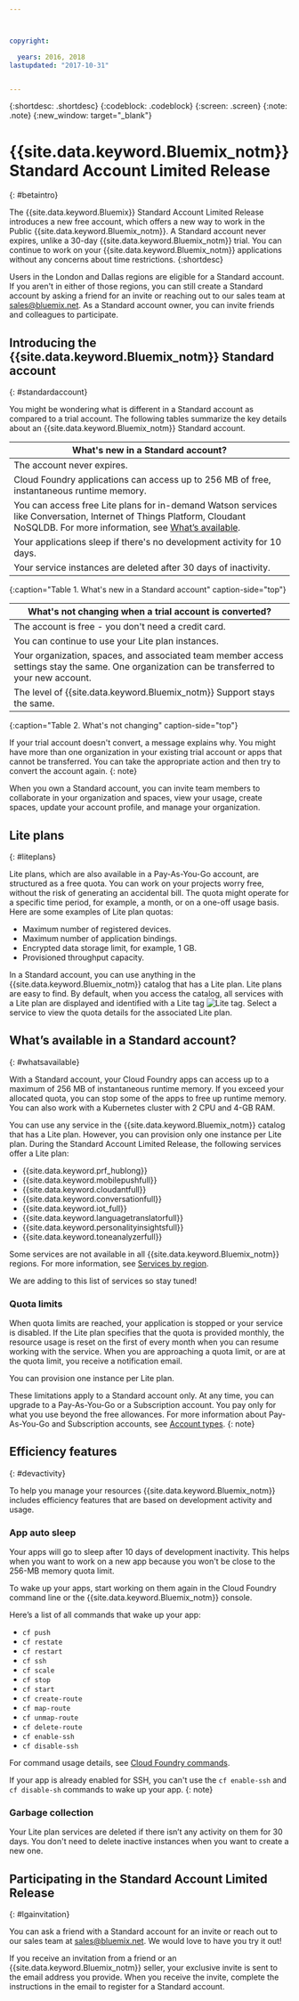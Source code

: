 ```yaml
---



copyright:

  years: 2016, 2018
lastupdated: "2017-10-31"


---
```


{:shortdesc: .shortdesc}
{:codeblock: .codeblock}
{:screen: .screen}
{:note: .note}
{:new_window: target="_blank"}

# {{site.data.keyword.Bluemix_notm}} Standard Account Limited Release
{: #betaintro}

The {{site.data.keyword.Bluemix}} Standard Account Limited Release introduces a new free account, which offers a new way to work in the Public {{site.data.keyword.Bluemix_notm}}. A Standard account never expires, unlike a 30-day {{site.data.keyword.Bluemix_notm}} trial. You can continue to work on your {{site.data.keyword.Bluemix_notm}} applications without any concerns about time restrictions. 
{:shortdesc}

Users in the London and Dallas regions are eligible for a Standard account. If you aren't in either of those regions, you can still create a Standard account by asking a friend for an invite or reaching out to our sales team at sales@bluemix.net. As a Standard account owner, you can invite friends and colleagues to participate.  

## Introducing the {{site.data.keyword.Bluemix_notm}} Standard account
{: #standardaccount}

You might be wondering what is different in a Standard account as compared to a trial account. The following tables summarize the key details about an {{site.data.keyword.Bluemix_notm}} Standard account. 

|What's new in a Standard account? |    
|-----------------|
| The account never expires. |
| Cloud Foundry applications can access up to 256 MB of free, instantaneous runtime memory. |
| You can access free Lite plans for in-demand Watson services like Conversation, Internet of Things Platform, Cloudant NoSQLDB. For more information, see [What’s available](/docs/pricing/standard_account.html#whatsavailable). |
| Your applications sleep if there's no development activity for 10 days. |
| Your service instances are deleted after 30 days of inactivity. |
{:caption="Table 1. What's new in a Standard account" caption-side="top"}

|What's not changing when a trial account is converted? | 
|-----------------|
|The account is free - you don't need a credit card. |
|You can continue to use your Lite plan instances. |
|Your organization, spaces, and associated team member access settings stay the same. One organization can be transferred to your new account. |
|The level of {{site.data.keyword.Bluemix_notm}} Support stays the same. |
{:caption="Table 2. What's not changing" caption-side="top"}

If your trial account doesn't convert, a message explains why. You might have more than one organization in your existing trial account or apps that cannot be transferred. You can take the appropriate action and then try to convert the account again.
{: note}

When you own a Standard account, you can invite team members to collaborate in your organization and spaces, view your usage, create spaces, update your account profile, and manage your organization.

## Lite plans
{: #liteplans}
   
Lite plans, which are also available in a Pay-As-You-Go account, are structured as a free quota. You can work on your projects worry free, without the risk of generating an accidental bill. The quota might operate for a specific time period, for example, a month, or on a one-off usage basis. Here are some examples of Lite plan quotas:

<ul>
<li>Maximum number of registered devices.</li>
<li>Maximum number of application bindings.</li>
<li>Encrypted data storage limit, for example, 1 GB.</li>
<li>Provisioned throughput capacity.</li>
</ul> 

In a Standard account, you can use anything in the {{site.data.keyword.Bluemix_notm}} catalog that has a Lite plan. Lite plans are easy to find. By default, when you access the catalog, all services with a Lite plan are displayed and identified with a Lite tag ![Lite tag](../icons/Lite.svg). Select a service to view the quota details for the associated Lite plan.

## What’s available in a Standard account?
{: #whatsavailable}

With a Standard account, your Cloud Foundry apps can access up to a maximum of 256 MB of instantaneous runtime memory. If you exceed your allocated quota, you can stop some of the apps to free up runtime memory. You can also work with a Kubernetes cluster with 2 CPU and 4-GB RAM. 

You can use any service in the {{site.data.keyword.Bluemix_notm}} catalog that has a Lite plan. However, you can provision only one instance per Lite plan. During the Standard Account Limited Release, the following services offer a Lite plan:

<ul>
<li>{{site.data.keyword.prf_hublong}}</li>
<li>{{site.data.keyword.mobilepushfull}}</li>
<li>{{site.data.keyword.cloudantfull}}</li>
<li>{{site.data.keyword.conversationfull}}</li>
<li>{{site.data.keyword.iot_full}}</li>
<li>{{site.data.keyword.languagetranslatorfull}}</li>
<li>{{site.data.keyword.personalityinsightsfull}}</li>
<li>{{site.data.keyword.toneanalyzerfull}}</li>
</ul>

Some services are not available in all {{site.data.keyword.Bluemix_notm}} regions. For more information, see [Services by region](/docs/services/services_region.html#services_region).

We are adding to this list of services so stay tuned!

### Quota limits

When quota limits are reached, your application is stopped or your service is disabled. If the Lite plan specifies that the quota is provided monthly, the resource usage is reset on the first of every month when you can resume working with the service. When you are approaching a quota limit, or are at the quota limit, you receive a notification email. 

You can provision one instance per Lite plan. 

These limitations apply to a Standard account only. At any time, you can upgrade to a Pay-As-You-Go or a Subscription account. You pay only for what you use beyond the free allowances. For more information about Pay-As-You-Go and Subscription accounts, see [Account types](/docs/accounts/account-types.html).
{: note}

## Efficiency features
{: #devactivity}

To help you manage your resources {{site.data.keyword.Bluemix_notm}} includes efficiency features that are based on development activity and usage.

### App auto sleep

Your apps will go to sleep after 10 days of development inactivity. This helps when you want to work on a new app because you won't be close to the 256-MB memory quota limit. 

To wake up your apps, start working on them again in the Cloud Foundry command line or the {{site.data.keyword.Bluemix_notm}} console. 
 
 Here’s a list of all commands that wake up your app:
  * `cf push`
  * `cf restate`
  * `cf restart`
  * `cf ssh`
  * `cf scale`
  * `cf stop`
  * `cf start`
  * `cf create-route`
  * `cf map-route`
  * `cf unmap-route`
  * `cf delete-route`
  * `cf enable-ssh`
  * `cf disable-ssh`

For command usage details, see [Cloud Foundry commands](/docs/cli/reference/cfcommands/index.html).

If your app is already enabled for SSH, you can't use the `cf enable-ssh` and `cf disable-sh` commands to wake up your app. 
{: note}

### Garbage collection

Your Lite plan services are deleted if there isn’t any activity on them for 30 days. You don't need to delete inactive instances when you want to create a new one. 
 
## Participating in the Standard Account Limited Release
{: #lgainvitation}

You can ask a friend with a Standard account for an invite or reach out to our sales team at sales@bluemix.net. We would love to have you try it out!

If you receive an invitation from a friend or an {{site.data.keyword.Bluemix_notm}} seller, your exclusive invite is sent to the email address you provide. When you receive the invite, complete the instructions in the email to register for a Standard account. 
